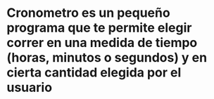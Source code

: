 # Cronometro es un pequeño programa que te permite elegir correr en una medida de tiempo (horas, minutos o segundos) y en cierta cantidad elegida por el usuario 
